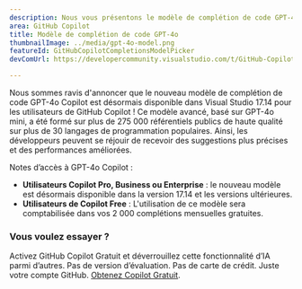 ```yaml
---
description: Nous vous présentons le modèle de complétion de code GPT-4o Copilot, qui vous offre une complétion de meilleure qualité.
area: GitHub Copilot
title: Modèle de complétion de code GPT-4o
thumbnailImage: ../media/gpt-4o-model.png
featureId: GitHubCopilotCompletionsModelPicker
devComUrl: https://developercommunity.visualstudio.com/t/GitHub-Copilot-Lags-Behind-GPT-4o-in-Dev/10725256

---
```



Nous sommes ravis d'annoncer que le nouveau modèle de complétion de code GPT-4o Copilot est désormais disponible dans Visual Studio 17.14 pour les utilisateurs de GitHub Copilot ! Ce modèle avancé, basé sur GPT-4o mini, a été formé sur plus de 275 000 référentiels publics de haute qualité sur plus de 30 langages de programmation populaires. Ainsi, les développeurs peuvent se réjouir de recevoir des suggestions plus précises et des performances améliorées.

Notes d’accès à GPT-4o Copilot :

- **Utilisateurs Copilot Pro, Business ou Enterprise** : le nouveau modèle est désormais disponible dans la version 17.14 et les versions ultérieures.
- **Utilisateurs de Copilot Free** : L'utilisation de ce modèle sera comptabilisée dans vos 2 000 complétions mensuelles gratuites.

### Vous voulez essayer ?
Activez GitHub Copilot Gratuit et déverrouillez cette fonctionnalité d’IA parmi d’autres.
 Pas de version d’évaluation. Pas de carte de crédit. Juste votre compte GitHub. [Obtenez Copilot Gratuit](https://github.com/settings/copilot).

